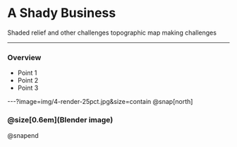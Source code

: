 # A Shady Business

Shaded relief and other challenges topographic map making challenges

---

### Overview

- Point 1
- Point 2
- Point 3

---?image=img/4-render-25pct.jpg&size=contain
@snap[north]
### @size[0.6em](Blender image)
@snapend
